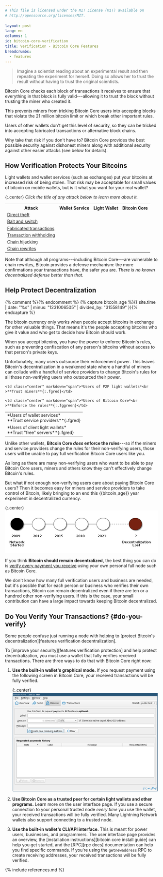 ```yaml
---
# This file is licensed under the MIT License (MIT) available on
# http://opensource.org/licenses/MIT.

layout: post
lang: en
columns: 1
id: bitcoin-core-verification
title: Verification - Bitcoin Core Features
breadcrumbs:
  - features
---
```

> Imagine a scientist reading about an experimental result and then
> repeating the experiment for herself. Doing so allows her to trust
> the result without having to trust the original scientists.

Bitcoin Core checks each block of transactions it receives to ensure
that everything in that block is fully valid---allowing it to trust the
block without trusting the miner who created it.

This prevents miners from tricking Bitcoin Core users into accepting
blocks that violate the 21 million bitcoin limit or which break other
important rules.

Users of other wallets don't get this level of security, so they can be
tricked into accepting fabricated transactions or alternative block chains.

Why take that risk if you don't have to? Bitcoin Core provides the best
possible security against dishonest miners along with additional
security against other easier attacks (see below for details).

## How Verification Protects Your Bitcoins

Light wallets and wallet services (such as exchanges) put your bitcoins
at increased risk of being stolen. That risk may be acceptable for small
values of bitcoin on mobile wallets, but is it what you want for your
real wallet?

{:.center}
*Click the title of any attack below to learn more about it.*

<table>
<tr>
  <th>Attack</th>
  <th markdown="span">Wallet Service</th>
  <th markdown="span">Light Wallet</th>
  <th>Bitcoin Core</th>
</tr>

<tr>
  <td><a href="/{{page.lang}}/features/details/direct-theft/">Direct theft</a></td>
  <td class="bgred"></td>
  <td class="bggreen"></td>
  <td class="bggreen"></td>
</tr>

<tr>
  <td><a href="/{{page.lang}}/features/details/bait-and-switch/">Bait and switch</a></td>
  <td class="bgred"></td>
  <td class="bgyellow"></td>
  <td class="bggreen"></td>
</tr>

<tr>
<td><a href="/{{page.lang}}/features/details/fabricated-transactions/">Fabricated transactions</a></td>
  <td class="bgred"></td>
  <td class="bgred"></td>
  <td class="bggreen"></td>
</tr>

<tr>
<td><a href="/{{page.lang}}/features/details/transaction-withholding/">Transaction withholding</a></td>
  <td class="bgred"></td>
  <td class="bgred"></td>
  <td class="bggreen"></td>
</tr>

<tr>
<td><a href="/{{page.lang}}/features/details/chain-hijacking/">Chain hijacking</a></td>
  <td class="bgred"></td>
  <td class="bgred"></td>
  <td class="bggreen"></td>
</tr>

<tr>
<td><a href="/{{page.lang}}/features/details/chain-rewrites/">Chain rewrites</a></td>
  <td class="bgred"></td>
  <td class="bgred"></td>
  <td class="bgred"></td>
</tr>

</table>

Note that although all programs---including Bitcoin Core---are
vulnerable to chain rewrites, Bitcoin provides a defense mechanism: the
more confirmations your transactions have, the safer you are. *There is
no known decentralized defense better than that.*

## Help Protect Decentralization

{% comment %}<!-- 1231006505 is the time in block 0; 31558149 is the average number of seconds in a year -->{% endcomment %}
{% capture bitcoin_age %}{{ site.time | date: "%s" | minus: "1231006505" | divided_by: "31558149" }}{% endcapture %}

The bitcoin currency only works when people accept bitcoins in exchange
for other valuable things. That means it's the people accepting
bitcoins who give it value and who get to decide how Bitcoin should work.

When you accept bitcoins, you have the power to enforce Bitcoin's rules,
such as preventing confiscation of any person's bitcoins without access
to that person's private keys.

Unfortunately, many users outsource their enforcement power. This
leaves Bitcoin's decentralization in a weakened state where a handful of
miners can collude with a handful of service providers to change
Bitcoin's rules for all those non-verifying users who outsourced their power.

<table class="received_transactions center">
  <tr>
    <td class="center" markdown="span">*Users of wallet services*<br
      >**Trust service providers**{:.fgred}</td>

    <td class="center" markdown="span">*Users of P2P light wallets*<br
    >**Trust miners**{:.fgred}</td>
  </tr>

  <tr>
    <td class="center" markdown="span">*Users of client light wallets*<br
    > **Trust "free" servers**{:.fgred}</td>

    <td class="center" markdown="span">*Users of Bitcoin Core*<br
    >**Enforce the rules**{:.fggreen}</td>
  </tr>
</table>

Unlike other wallets, **Bitcoin Core *does* enforce the rules**---so
if the miners and service providers change the rules for their non-verifying
users, those users will be unable to pay full verification Bitcoin Core
users like you.

As long as there are many non-verifying users who want to be able to
pay Bitcoin Core users, miners and others know they can't effectively
change Bitcoin's rules.

But what if not enough non-verifying users care about paying Bitcoin
Core users? Then it becomes easy for miners and service providers to
take control of Bitcoin, likely bringing to an end this {{bitcoin_age}}
year experiment in decentralized currency.

{:.center}
![History of Bitcoin](/assets/images/losing-decentralization.png)

If you think **Bitcoin should remain decentralized,** the best thing you
can do is [verify every payment you receive](#do-you-verify) using your own personal
full node such as Bitcoin Core.

We don't know how many full verification users and business are needed,
but it's possible that for each person or business who verifies their
own transactions, Bitcoin can remain decentralized even if there are ten
or a hundred other non-verifying users. If this is the case, your
small contribution can have a large impact towards keeping Bitcoin
decentralized.

## Do You Verify Your Transactions? {#do-you-verify}

Some people confuse just running a node with helping to [protect
Bitcoin's decentralization][features verification decentralization].

To [improve your security][features verification protection] and help
protect decentralization, you must use a wallet that fully verifies
received transactions. There are three ways to do that with Bitcoin
Core right now:

1. **Use the built-in wallet's graphical mode.** If you request payment
   using the following screen in Bitcoin Core, your received
   transactions will be fully verified.

    {:.center}
    ![Bitcoin Core request payment](/assets/images/2021-request-payment.png)

2. **Use Bitcoin Core as a trusted peer for certain light
   wallets and other programs.** Learn more on the user interface page.<!-- FIXME: add link when page available -->
   If you use a secure connection to your personal trusted node *every
   time* you use the wallet, your received transactions will be fully
   verified.  Many Lightning Network wallets also support connecting to
   a trusted node.

3. **Use the built-in wallet's CLI/API interface.** This is meant for
   power users, businesses, and programmers. The user interface page <!-- FIXME: add link --> 
   provides an overview, the [installation instructions][bitcoin core
   install guide] can help you get started, and the [RPC][rpc docs]
   documentation can help you find specific commands. If you're using
   the `getnewaddress` RPC to create receiving addresses, your received
   transactions will be fully verified.

{% include references.md %}
